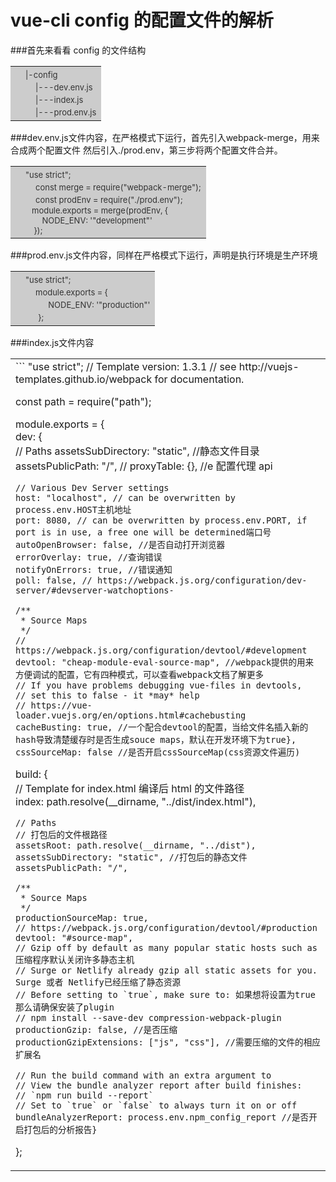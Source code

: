 # vue-cli config 的配置文件的解析

###首先来看看 config 的文件结构

<table width=100%>
    <tr>
        <td  bgcolor=#ccc>
       　<font color=#333 size=2 >|-config</font><br>
        　　<font color=#333 size=2 >|---dev.env.js</font><br>
        　　<font color=#333 size=2 >|---index.js</font><br>
        　　<font color=#333 size=2 >|---prod.env.js</font><br>
        </td>
        </td>
    </tr>
</table>
###dev.env.js文件内容，在严格模式下运行，首先引入webpack-merge，用来合成两个配置文件
然后引入./prod.env，第三步将两个配置文件合并。
<table width=100%>
    <tr>
        <td  bgcolor=#ccc>
       　<font color=#333 size=2 >"use strict";</font><br>
        　　<font color=#333 size=2 >const merge = require("webpack-merge");</font><br>
        　　<font color=#333 size=2 >const prodEnv = require("./prod.env");<br>
        　　<font color=#333 size=2 >module.exports = merge(prodEnv, {</font><br>
          　　　  <font color=#333 size=2 >NODE_ENV: '"development"'</font><br>
           　　 <font color=#333 size=2 >});</font><br>           
        </td>
        </td>
    </tr>
</table>
###prod.env.js文件内容，同样在严格模式下运行，声明是执行环境是生产环境
<table width=100%>
    <tr>
        <td  bgcolor=#ccc>
       　<font color=#333 size=2 >"use strict";</font><br>
        　　<font color=#333 size=2 >module.exports = {</font><br>
          　　　  <font color=#333 size=2 > NODE_ENV: '"production"'</font><br>
           　　 <font color=#333 size=2 >};</font><br>           
        </td>
        </td>
    </tr>
</table>
###index.js文件内容
<table width=100%>
<tr>
<td >
    ```
    "use strict";
// Template version: 1.3.1
// see http://vuejs-templates.github.io/webpack for documentation.

const path = require("path");

module.exports = {<br>
dev: {<br>
// Paths
assetsSubDirectory: "static", //静态文件目录
assetsPublicPath: "/", //
proxyTable: {}, //e 配置代理 api

    // Various Dev Server settings
    host: "localhost", // can be overwritten by process.env.HOST主机地址
    port: 8080, // can be overwritten by process.env.PORT, if port is in use, a free one will be determined端口号
    autoOpenBrowser: false, //是否自动打开浏览器
    errorOverlay: true, //查询错误
    notifyOnErrors: true, //错误通知
    poll: false, // https://webpack.js.org/configuration/dev-server/#devserver-watchoptions-

    /**
     * Source Maps
     */
    // https://webpack.js.org/configuration/devtool/#development
    devtool: "cheap-module-eval-source-map", //webpack提供的用来方便调试的配置，它有四种模式，可以查看webpack文档了解更多
    // If you have problems debugging vue-files in devtools,
    // set this to false - it *may* help
    // https://vue-loader.vuejs.org/en/options.html#cachebusting
    cacheBusting: true, //一个配合devtool的配置，当给文件名插入新的hash导致清楚缓存时是否生成souce maps，默认在开发环境下为true},
    cssSourceMap: false //是否开启cssSourceMap(css资源文件遍历)

build: {<br>
// Template for index.html 编译后 html 的文件路径<br>
index: path.resolve(\_\_dirname, "../dist/index.html"),<br>

    // Paths
    // 打包后的文件根路径
    assetsRoot: path.resolve(__dirname, "../dist"),
    assetsSubDirectory: "static", //打包后的静态文件
    assetsPublicPath: "/",

    /**
     * Source Maps
     */
    productionSourceMap: true,
    // https://webpack.js.org/configuration/devtool/#production
    devtool: "#source-map",
    // Gzip off by default as many popular static hosts such as压缩程序默认关闭许多静态主机
    // Surge or Netlify already gzip all static assets for you. Surge 或者 Netlify已经压缩了静态资源
    // Before setting to `true`, make sure to: 如果想将设置为true那么请确保安装了plugin
    // npm install --save-dev compression-webpack-plugin
    productionGzip: false, //是否压缩
    productionGzipExtensions: ["js", "css"], //需要压缩的文件的相应扩展名

    // Run the build command with an extra argument to
    // View the bundle analyzer report after build finishes:
    // `npm run build --report`
    // Set to `true` or `false` to always turn it on or off
    bundleAnalyzerReport: process.env.npm_config_report //是否开启打包后的分析报告}

};

</td>
</tr>

</table>
